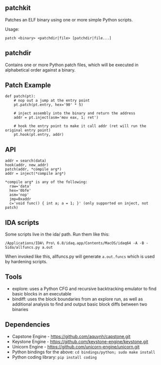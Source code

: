 patchkit
----

Patches an ELF binary using one or more simple Python scripts.

Usage:

    patch <binary> <patchdir|file> [patchdir|file...]


patchdir
----

Contains one or more Python patch files, which will be executed in alphabetical order against a binary.


Patch Example
----

    def patch(pt):
        # nop out a jump at the entry point
        pt.patch(pt.entry, hex='90' * 5)

        # inject assembly into the binary and return the address
        addr = pt.inject(asm='mov eax, 1; ret')

        # hook the entry point to make it call addr (ret will run the original entry point)
        pt.hook(pt.entry, addr)


API
----

    addr = search(data)
    hook(addr, new_addr)
    patch(addr, *compile arg*)
    addr = inject(*compile arg*)

    *compile arg* is any of the following:
      raw='data'
      hex='0bfe'
      asm='nop'
      jmp=0xaddr
      c='void func() { int a; a = 1; }' (only supported on inject, not patch)


IDA scripts
----

Some scripts live in the ida/ path. Run them like this:

    /Applications/IDA\ Pro\ 6.8/idaq.app/Contents/MacOS/idaq64 -A -B -Sida/allfuncs.py a.out

When invoked like this, allfuncs.py will generate `a.out.funcs` which is used by hardening scripts.


Tools
----
- explore: uses a Python CFG and recursive backtracking emulator to find basic blocks in an executable
- bindiff: uses the block boundaries from an explore run, as well as additional analysis to find and output basic block diffs between two binaries


Dependencies
----
* Capstone Engine - https://github.com/aquynh/capstone.git
* Keystone Engine - https://github.com/keystone-engine/keystone.git
* Unicorn Engine  - https://github.com/unicorn-engine/unicorn.git
* Python bindings for the above: `cd bindings/python; sudo make install`
* Python coding library: `pip install coding`
